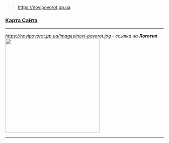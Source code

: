 >https://novipovorot.pp.ua
<h3><a href="https://novipovorot.pp.ua/sitemap.html">Карта Сайта</a></h3><hr>
<i>https://novipovorot.pp.ua/images/novi-povorot.jpg - ссылка на <b>Логотип</b></i><br>
<img src="https://novipovorot.pp.ua/images/novi-povorot.jpg" width="300px"><hr>


